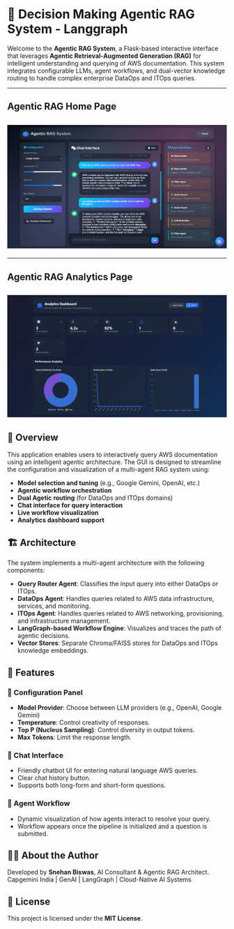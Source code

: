 
# 🧠 Decision Making Agentic RAG System - Langgraph

Welcome to the **Agentic RAG System**, a Flask-based interactive interface that leverages **Agentic Retrieval-Augmented Generation (RAG)** for intelligent understanding and querying of AWS documentation. This system integrates configurable LLMs, agent workflows, and dual-vector knowledge routing to handle complex enterprise DataOps and ITOps queries.

---
Agentic RAG Home Page
---
![Agentic RAG UI Home](./assets/interface.png)
---

---
Agentic RAG Analytics Page
---
![Agentic RAG UI Analytics](./assets/analytics.png)
---

## 🚀 Overview

This application enables users to interactively query AWS documentation using an intelligent agentic architecture. The GUI is designed to streamline the configuration and visualization of a multi-agent RAG system using:

- **Model selection and tuning** (e.g., Google Gemini, OpenAI, etc.)
- **Agentic workflow orchestration**
- **Dual Agetic routing** (for DataOps and ITOps domains)
- **Chat interface for query interaction**
- **Live workflow visualization**
- **Analytics dashboard support**

## 🏗️ Architecture

The system implements a multi-agent architecture with the following components:

- **Query Router Agent**: Classifies the input query into either DataOps or ITOps.
- **DataOps Agent**: Handles queries related to AWS data infrastructure, services, and monitoring.
- **ITOps Agent**: Handles queries related to AWS networking, provisioning, and infrastructure management.
- **LangGraph-based Workflow Engine**: Visualizes and traces the path of agentic decisions.
- **Vector Stores**: Separate Chroma/FAISS stores for DataOps and ITOps knowledge embeddings.

## 🧩 Features

### 🔧 Configuration Panel

- **Model Provider**: Choose between LLM providers (e.g., OpenAI, Google Gemini)
- **Temperature**: Control creativity of responses.
- **Top P (Nucleus Sampling)**: Control diversity in output tokens.
- **Max Tokens**: Limit the response length.

### 💬 Chat Interface

- Friendly chatbot UI for entering natural language AWS queries.
- Clear chat history button.
- Supports both long-form and short-form questions.

### 🧠 Agent Workflow

- Dynamic visualization of how agents interact to resolve your query.
- Workflow appears once the pipeline is initialized and a question is submitted.

## 🙋‍♂️ About the Author

Developed by **Snehan Biswas**, AI Consultant & Agentic RAG Architect.  
Capgemini India | GenAI | LangGraph | Cloud-Native AI Systems

## 📄 License

This project is licensed under the **MIT License**.
